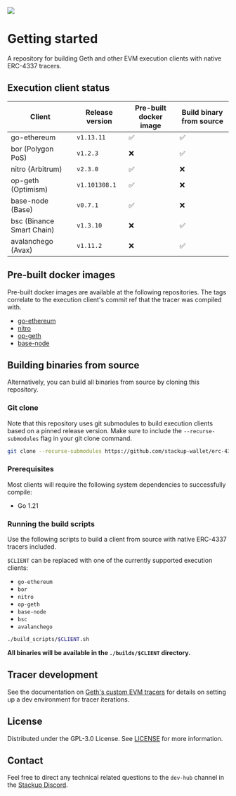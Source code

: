 ![](https://i.imgur.com/WyRwN0y.png)

# Getting started

A repository for building Geth and other EVM execution clients with native ERC-4337 tracers.

## Execution client status

| Client                    | Release version | Pre-built docker image | Build binary from source |
| ------------------------- | --------------- | ---------------------- | ------------------------ |
| go-ethereum               | `v1.13.11`      | ✅                     | ✅                       |
| bor (Polygon PoS)         | `v1.2.3`        | ❌                     | ✅                       |
| nitro (Arbitrum)          | `v2.3.0`        | ✅                     | ❌                       |
| op-geth (Optimism)        | `v1.101308.1`   | ✅                     | ❌                       |
| base-node (Base)          | `v0.7.1`        | ✅                     | ❌                       |
| bsc (Binance Smart Chain) | `v1.3.10`       | ❌                     | ✅                       |
| avalanchego (Avax)        | `v1.11.2`       | ❌                     | ✅                       |

## Pre-built docker images

Pre-built docker images are available at the following repositories. The tags correlate to the execution client's commit ref that the tracer was compiled with.

- [go-ethereum](https://hub.docker.com/r/stackupwallet/go-ethereum/tags)
- [nitro](https://hub.docker.com/r/stackupwallet/nitro/tags)
- [op-geth](https://hub.docker.com/r/stackupwallet/op-geth/tags)
- [base-node](https://hub.docker.com/r/stackupwallet/base-node/tags)

## Building binaries from source

Alternatively, you can build all binaries from source by cloning this repository.

### Git clone

Note that this repository uses git submodules to build execution clients based on a pinned release version. Make sure to include the `--recurse-submodules` flag in your git clone command.

```bash
git clone --recurse-submodules https://github.com/stackup-wallet/erc-4337-execution-client-builder.git
```

### Prerequisites

Most clients will require the following system dependencies to successfully compile:

- Go 1.21

### Running the build scripts

Use the following scripts to build a client from source with native ERC-4337 tracers included.

`$CLIENT` can be replaced with one of the currently supported execution clients:

- `go-ethereum`
- `bor`
- `nitro`
- `op-geth`
- `base-node`
- `bsc`
- `avalanchego`

```bash
./build_scripts/$CLIENT.sh
```

**All binaries will be available in the `./builds/$CLIENT` directory.**

## Tracer development

See the documentation on [Geth's custom EVM tracers](https://geth.ethereum.org/docs/developers/evm-tracing/custom-tracer) for details on setting up a dev environment for tracer iterations.

## License

Distributed under the GPL-3.0 License. See [LICENSE](./LICENSE) for more information.

## Contact

Feel free to direct any technical related questions to the `dev-hub` channel in the [Stackup Discord](https://discord.gg/VTjJGvMNyW).
